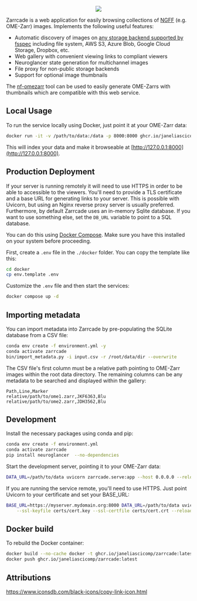 <p align="center">
    <img src="https://github.com/JaneliaSciComp/zarrcade/assets/607324/43ba87c6-0002-4f0e-a941-00261c4ac61d">
</p>

Zarrcade is a web application for easily browsing collections of [NGFF](https://github.com/ome/ngff) (e.g. OME-Zarr) images. Implements the following useful features:

* Automatic discovery of images on [any storage backend supported by fsspec](https://filesystem-spec.readthedocs.io/en/latest/api.html#other-known-implementations) including file system, AWS S3, Azure Blob, Google Cloud Storage, Dropbox, etc.
* Web gallery with convenient viewing links to compliant viewers
* Neuroglancer state generation for multichannel images
* File proxy for non-public storage backends
* Support for optional image thumbnails

The [nf-omezarr](https://github.com/JaneliaSciComp/nf-omezarr) tool can be used to easily generate OME-Zarrs with thumbnails which are compatible with this web service.


## Local Usage

To run the service locally using Docker, just point it at your OME-Zarr data:

```bash
docker run -it -v /path/to/data:/data -p 8000:8000 ghcr.io/janeliascicomp/zarrcade
```

This will index your data and make it browseable at [http://127.0.0.1:8000](http://127.0.0.1:8000).


## Production Deployment

If your server is running remotely it will need to use HTTPS in order to be able to accessible to the viewers. You'll need to provide a TLS certificate and a base URL for generating links to your server. This is possible with Uvicorn, but using an Nginx reverse proxy server is usually preferred. Furthermore, by default Zarrcade uses an in-memory Sqlite database. If you want to use something else, set the `DB_URL` variable to point to a SQL database.

You can do this using [Docker Compose](https://docs.docker.com/compose/). Make sure you have this installed on your system before proceeding.

First, create a `.env` file in the `./docker` folder. You can copy the template like this:

```bash
cd docker
cp env.template .env
```

Customize the `.env` file and then start the services:

```bash
docker compose up -d
```


## Importing metadata

You can import metadata into Zarrcade by pre-populating the SQLite database from a CSV file:

```bash
conda env create -f environment.yml -y
conda activate zarrcade
bin/import_metadata.py -i input.csv -r /root/data/dir --overwrite
```

The CSV file's first column must be a relative path pointing to OME-Zarr images within the root data directory. The remaining columns can be any metadata to be searched and displayed within the gallery:

```csv
Path,Line,Marker
relative/path/to/ome1.zarr,JKF6363,Blu
relative/path/to/ome2.zarr,JDH3562,Blu
```

## Development

Install the necessary packages using conda and pip:

```bash
conda env create -f environment.yml
conda activate zarrcade
pip install neuroglancer  --no-dependencies
```

Start the development server, pointing it to your OME-Zarr data:

```bash
DATA_URL=/path/to/data uvicorn zarrcade.serve:app --host 0.0.0.0 --reload
```

If you are running the service remote, you'll need to use HTTPS. Just point Uvicorn to your certificate and set your BASE_URL:

```bash
BASE_URL=https://myserver.mydomain.org:8000 DATA_URL=/path/to/data uvicorn zarrcade.serve:app --host 0.0.0.0 \
    --ssl-keyfile certs/cert.key --ssl-certfile certs/cert.crt --reload 
```

## Docker build

To rebuild the Docker container:

```bash
docker build --no-cache docker -t ghcr.io/janeliascicomp/zarrcade:latest
docker push ghcr.io/janeliascicomp/zarrcade:latest
```

## Attributions

<https://www.iconsdb.com/black-icons/copy-link-icon.html>
